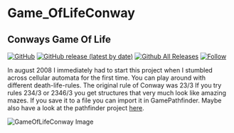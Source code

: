 # Game_OfLifeConway  
## Conways Game Of Life  
  
[![GitHub](https://img.shields.io/github/license/OlimilO1402/Game_OfLifeConway?style=plastic)](https://github.com/OlimilO1402/Game_OfLifeConway/blob/master/LICENSE) 
[![GitHub release (latest by date)](https://img.shields.io/github/v/release/OlimilO1402/Game_OfLifeConway?style=plastic)](https://github.com/OlimilO1402/Game_OfLifeConway/releases/latest)
[![Github All Releases](https://img.shields.io/github/downloads/OlimilO1402/Game_OfLifeConway/total.svg)](https://github.com/OlimilO1402/Game_OfLifeConway/releases/download/v1.2.41/GameOfLifeConway_v1.2.41.zip)
[![Follow](https://img.shields.io/github/followers/OlimilO1402.svg?style=social&label=Follow&maxAge=2592000)](https://github.com/OlimilO1402/Game_OfLifeConway/watchers)

In august 2008 I immediately had to start this project when I stumbled across cellular automata for the first time.
You can play around with different death-life-rules. The original rule of Conway was 23/3
If you try rules 234/3 or 2346/3 you get structures that very much look like amazing mazes.
If you save it to a file you can import it in GamePathfinder. 
Maybe also have a look at the pathfinder project [here](https://github.com/OlimilO1402/Game_PathFinder).

![GameOfLifeConway Image](Resources/Pictures/GameOfLifeConway.png "GameOfLifeConway Image")